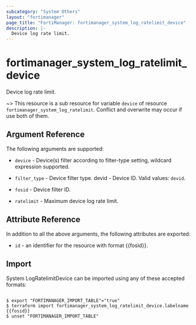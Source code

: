 ```yaml
---
subcategory: "System Others"
layout: "fortimanager"
page_title: "FortiManager: fortimanager_system_log_ratelimit_device"
description: |-
  Device log rate limit.
---
```


# fortimanager_system_log_ratelimit_device
Device log rate limit.

~> This resource is a sub resource for variable `device` of resource `fortimanager_system_log_ratelimit`. Conflict and overwrite may occur if use both of them.



## Argument Reference


The following arguments are supported:


* `device` - Device(s) filter according to filter-type setting, wildcard expression supported.
* `filter_type` - Device filter type. devid - Device ID. Valid values: `devid`.

* `fosid` - Device filter ID.
* `ratelimit` - Maximum device log rate limit.


## Attribute Reference

In addition to all the above arguments, the following attributes are exported:
* `id` - an identifier for the resource with format {{fosid}}.

## Import

System LogRatelimitDevice can be imported using any of these accepted formats:
```

$ export "FORTIMANAGER_IMPORT_TABLE"="true"
$ terraform import fortimanager_system_log_ratelimit_device.labelname {{fosid}}
$ unset "FORTIMANAGER_IMPORT_TABLE"
```

